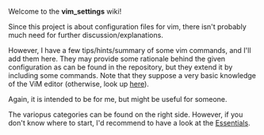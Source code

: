 Welcome to the **vim_settings** wiki!

Since this project is about configuration files for vim, there isn't probably much need for further discussion/explanations. 

However, I have a few tips/hints/summary of some vim commands, and I'll add them here. They may provide some rationale behind the given configuration as can be found in the repository, but they extend it by including some commands. Note that they suppose a very basic knowledge of the ViM editor (otherwise, look up [here](https://duckduckgo.com/?q=vim+tutorial&t=ffsb)).

Again, it is intended to be for me, but might be useful for someone.

The variopus categories can be found on the right side. However, if you don't know where to start, I'd recommend to have a look at the [Essentials](essentials).

